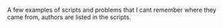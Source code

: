 A few examples of scripts and problems that I cant remember where they came from, authors are listed in the scripts.
